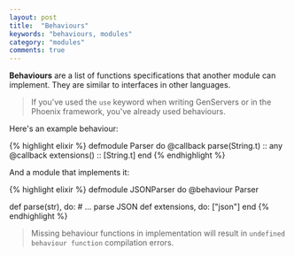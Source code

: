 ```yaml
---
layout: post
title:  "Behaviours"
keywords: "behaviours, modules"
category: "modules"
comments: true
---
```


**Behaviours** are a list of functions specifications that another module can implement. They are similar to  interfaces in other languages.

> If you've used the `use` keyword when writing GenServers or in the Phoenix framework, you've already used behaviours.

Here's an example behaviour:

{% highlight elixir %}
defmodule Parser do
  @callback parse(String.t) :: any
  @callback extensions() :: [String.t]
end
{% endhighlight %}

And a module that implements it:

{% highlight elixir %}
defmodule JSONParser do
  @behaviour Parser

  def parse(str), do: # ... parse JSON
  def extensions, do: ["json"]
end
{% endhighlight %}

> Missing behaviour functions in implementation will result in `undefined behaviour function` compilation errors.